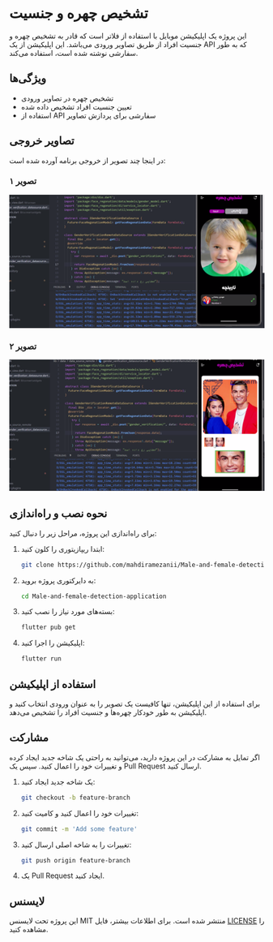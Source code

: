 # تشخیص چهره و جنسیت

این پروژه یک اپلیکیشن موبایل با استفاده از فلاتر است که قادر به تشخیص چهره و جنسیت افراد از طریق تصاویر ورودی می‌باشد. این اپلیکیشن از یک API که به طور سفارشی نوشته شده است، استفاده می‌کند.

## ویژگی‌ها

- تشخیص چهره در تصاویر ورودی
- تعیین جنسیت افراد تشخیص داده شده
- استفاده از API سفارشی برای پردازش تصاویر

## تصاویر خروجی

در اینجا چند تصویر از خروجی برنامه آورده شده است:

### تصویر ۱
![تصویر ۱](https://raw.githubusercontent.com/mahdiramezanii/Male-and-female-detection-application/main/assets/images/Screenshot%202024-07-08%20190055.png?token=GHSAT0AAAAAACNEZ3Q64OGY4PKSYHBDD67SZUMBBRA)

### تصویر ۲
![تصویر ۲](https://raw.githubusercontent.com/mahdiramezanii/Male-and-female-detection-application/main/assets/images/Screenshot%202024-07-08%20190109.png?token=GHSAT0AAAAAACNEZ3Q7G3J4PQJOTIXLXH3YZUMBBRQ)

## نحوه نصب و راه‌اندازی

برای راه‌اندازی این پروژه، مراحل زیر را دنبال کنید:

1. ابتدا ریپازیتوری را کلون کنید:

    ```sh
    git clone https://github.com/mahdiramezanii/Male-and-female-detection-application.git
    ```

2. به دایرکتوری پروژه بروید:

    ```sh
    cd Male-and-female-detection-application
    ```

3. بسته‌های مورد نیاز را نصب کنید:

    ```sh
    flutter pub get
    ```

4. اپلیکیشن را اجرا کنید:

    ```sh
    flutter run
    ```

## استفاده از اپلیکیشن

برای استفاده از این اپلیکیشن، تنها کافیست یک تصویر را به عنوان ورودی انتخاب کنید و اپلیکیشن به طور خودکار چهره‌ها و جنسیت افراد را تشخیص می‌دهد.

## مشارکت

اگر تمایل به مشارکت در این پروژه دارید، می‌توانید به راحتی یک شاخه جدید ایجاد کرده و تغییرات خود را اعمال کنید. سپس یک Pull Request ارسال کنید.

1. یک شاخه جدید ایجاد کنید:

    ```sh
    git checkout -b feature-branch
    ```

2. تغییرات خود را اعمال کنید و کامیت کنید:

    ```sh
    git commit -m 'Add some feature'
    ```

3. تغییرات را به شاخه اصلی ارسال کنید:

    ```sh
    git push origin feature-branch
    ```

4. یک Pull Request ایجاد کنید.

## لایسنس

این پروژه تحت لایسنس MIT منتشر شده است. برای اطلاعات بیشتر، فایل [LICENSE](./LICENSE) را مشاهده کنید.

